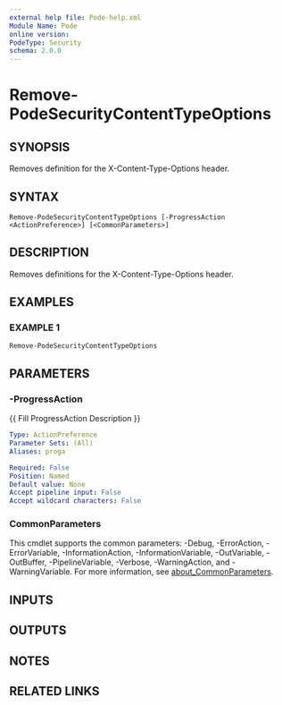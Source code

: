 ```yaml
---
external help file: Pode-help.xml
Module Name: Pode
online version:
PodeType: Security
schema: 2.0.0
---
```


# Remove-PodeSecurityContentTypeOptions

## SYNOPSIS
Removes definition for the X-Content-Type-Options header.

## SYNTAX

```
Remove-PodeSecurityContentTypeOptions [-ProgressAction <ActionPreference>] [<CommonParameters>]
```

## DESCRIPTION
Removes definitions for the X-Content-Type-Options header.

## EXAMPLES

### EXAMPLE 1
```
Remove-PodeSecurityContentTypeOptions
```

## PARAMETERS

### -ProgressAction
{{ Fill ProgressAction Description }}

```yaml
Type: ActionPreference
Parameter Sets: (All)
Aliases: proga

Required: False
Position: Named
Default value: None
Accept pipeline input: False
Accept wildcard characters: False
```

### CommonParameters
This cmdlet supports the common parameters: -Debug, -ErrorAction, -ErrorVariable, -InformationAction, -InformationVariable, -OutVariable, -OutBuffer, -PipelineVariable, -Verbose, -WarningAction, and -WarningVariable. For more information, see [about_CommonParameters](http://go.microsoft.com/fwlink/?LinkID=113216).

## INPUTS

## OUTPUTS

## NOTES

## RELATED LINKS
